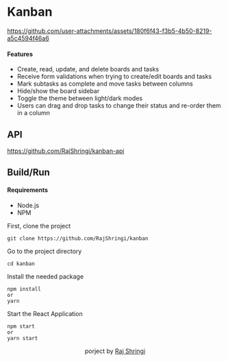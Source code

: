 # Kanban

https://github.com/user-attachments/assets/180f6f43-f3b5-4b50-8219-a5c4594f46a6

#### Features

- Create, read, update, and delete boards and tasks
- Receive form validations when trying to create/edit boards and tasks
- Mark subtasks as complete and move tasks between columns
- Hide/show the board sidebar
- Toggle the theme between light/dark modes
- Users can drag and drop tasks to change their status and re-order them in a column

## API

https://github.com/RajShringi/kanban-api

## Build/Run

#### Requirements

- Node.js
- NPM

First, clone the project

```
git clone https://github.com/RajShringi/kanban
```

Go to the project directory

```
cd kanban
```

Install the needed package

```
npm install
or
yarn
```

Start the React Application

```
npm start
or
yarn start
```

<div align="center"><p> porject by <a href="https://twitter.com/RajShringi1">Raj Shringi</a></p></div>
